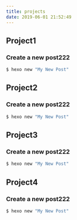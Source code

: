 ```yaml
---
title: projects
date: 2019-06-01 21:52:49
---
```

## Project1

### Create a new post222

``` bash
$ hexo new "My New Post"
```



## Project2

### Create a new post222

``` bash
$ hexo new "My New Post"
```



## Project3

### Create a new post222

``` bash
$ hexo new "My New Post"
```



## Project4

### Create a new post222

``` bash
$ hexo new "My New Post"
```